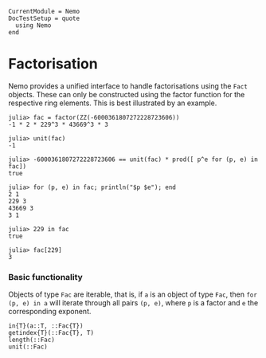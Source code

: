 ```@meta
CurrentModule = Nemo
DocTestSetup = quote
  using Nemo
end
```

# Factorisation

Nemo provides a unified interface to handle factorisations using the
`Fact` objects. These can only be constructed using the factor function for
the respective ring elements. This is best illustrated by an example.

```jldoctest
julia> fac = factor(ZZ(-6000361807272228723606))
-1 * 2 * 229^3 * 43669^3 * 3

julia> unit(fac)
-1

julia> -6000361807272228723606 == unit(fac) * prod([ p^e for (p, e) in fac])
true

julia> for (p, e) in fac; println("$p $e"); end
2 1
229 3
43669 3
3 1

julia> 229 in fac
true

julia> fac[229]
3
```

### Basic functionality

Objects of type `Fac` are iterable, that is, if `a` is an object of type `Fac`,
then `for (p, e) in a` will iterate through all pairs `(p, e)`, where `p` is a
factor and `e` the corresponding exponent.

```@docs
in{T}(a::T, ::Fac{T})
getindex{T}(::Fac{T}, T)
length(::Fac)
unit(::Fac)
```

